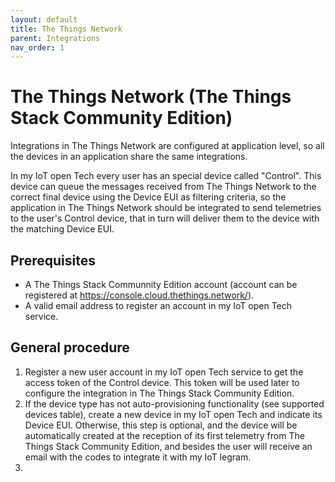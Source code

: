 ```yaml
---
layout: default
title: The Things Network
parent: Integrations
nav_order: 1
---
```


# The Things Network (The Things Stack Community Edition)

Integrations in The Things Network are configured at application level, so all the devices in an application share the same integrations.

In my IoT open Tech every user has an special device called "Control". This device can queue the messages received from The Things Network to the correct final device using the Device EUI as filtering criteria, so the application in The Things Network should be integrated to send telemetries to the user's Control device, that in turn will deliver them to the device with the matching Device EUI.

## Prerequisites

* A The Things Stack Communnity Edition account (account can be registered at https://console.cloud.thethings.network/).
* A valid email address to register an account in my IoT open Tech service.

## General procedure

1. Register a new user account in my IoT open Tech service to get the access token of the Control device. This token will be used later to configure the integration in The Things Stack Community Edition.
2. If the device type has not auto-provisioning functionality (see supported devices table), create a new device in my IoT open Tech and indicate its Device EUI. Otherwise, this step is optional, and the device will be automatically created at the reception of its first telemetry from The Things Stack Community Edition, and besides the user will receive an email with the codes to integrate it with my IoT legram.
3. 
